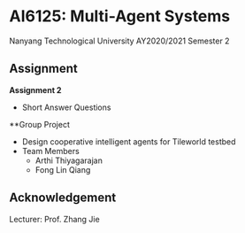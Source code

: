# AI6125: Multi-Agent Systems

Nanyang Technological University AY2020/2021 Semester 2

## Assignment

**Assignment 2**
- Short Answer Questions

**Group Project
- Design cooperative intelligent agents for Tileworld testbed
- Team Members
  - Arthi Thiyagarajan
  - Fong Lin Qiang

## Acknowledgement

Lecturer: Prof. Zhang Jie